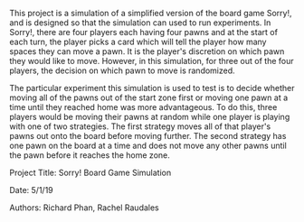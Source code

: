 This project is a simulation of a simplified version of the board game Sorry!, and is designed so that the simulation can
used to run experiments. In Sorry!, there are four players each having four pawns and at the start of each turn, the
player picks a card which will tell the player how many spaces they can move a pawn. It is the player's discretion on
which pawn they would like to move. However, in this simulation, for three out of the four players, the decision on which
pawn to move is randomized. 

The particular experiment this simulation is used to test is to decide whether moving all of the pawns out of the 
start zone first or moving one pawn at a time until they reached home was more advantageous. To do this, three players
would be moving their pawns at random while one player is playing with one of two strategies. The first strategy moves all of
that player's pawns out onto the board before moving further. The second strategy has one pawn on the board at a time and 
does not move any other pawns until the pawn before it reaches the home zone.

Project Title: Sorry! Board Game Simulation

Date: 5/1/19

Authors: Richard Phan, Rachel Raudales
